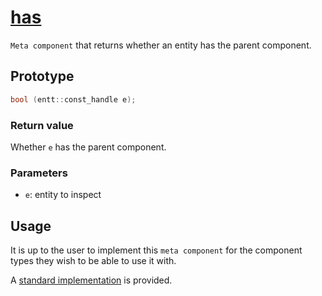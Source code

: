 # [has](has.hpp)

`Meta component` that returns whether an entity has the parent component.

## Prototype

```cpp
bool (entt::const_handle e);
```

### Return value

Whether `e` has the parent component.

### Parameters

* `e`: entity to inspect

## Usage

It is up to the user to implement this `meta component` for the component types they wish to be able to use it with.

A [standard implementation](../helpers/impl/has.md) is provided.
